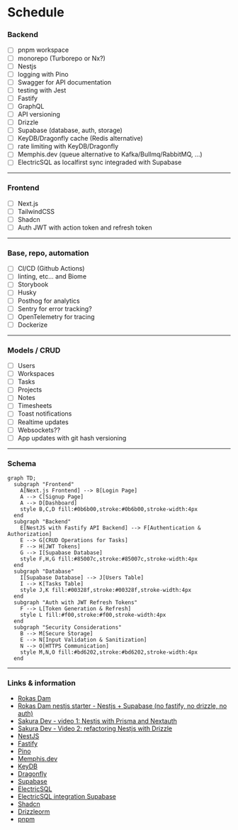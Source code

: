 # Schedule

### Backend

- [ ] pnpm workspace
- [ ] monorepo (Turborepo or Nx?)
- [ ] Nestjs
- [ ] logging with Pino
- [ ] Swagger for API documentation
- [ ] testing with Jest
- [ ] Fastify
- [ ] GraphQL
- [ ] API versioning
- [ ] Drizzle
- [ ] Supabase (database, auth, storage)
- [ ] KeyDB/Dragonfly cache (Redis alternative)
- [ ] rate limiting with KeyDB/Dragonfly
- [ ] Memphis.dev (queue alternative to Kafka/Bullmq/RabbitMQ, ...)
- [ ] ElectricSQL as localfirst sync integraded with Supabase

---

### Frontend

- [ ] Next.js
- [ ] TailwindCSS
- [ ] Shadcn
- [ ] Auth JWT with action token and refresh token

---

### Base, repo, automation

- [ ] CI/CD (Github Actions)
- [ ] linting, etc... and Biome
- [ ] Storybook
- [ ] Husky
- [ ] Posthog for analytics
- [ ] Sentry for error tracking?
- [ ] OpenTelemetry for tracing
- [ ] Dockerize

---

### Models / CRUD

- [ ] Users
- [ ] Workspaces
- [ ] Tasks
- [ ] Projects
- [ ] Notes
- [ ] Timesheets
- [ ] Toast notifications
- [ ] Realtime updates
- [ ] Websockets??
- [ ] App updates with git hash versioning

---

### Schema

```mermaid
graph TD;
  subgraph "Frontend"
    A[Next.js Frontend] --> B[Login Page]
    A --> C[Signup Page]
    A --> D[Dashboard]
    style B,C,D fill:#0b6b00,stroke:#0b6b00,stroke-width:4px
  end
  subgraph "Backend"
    E[NestJS with Fastify API Backend] --> F[Authentication & Authorization]
    E --> G[CRUD Operations for Tasks]
    F --> H[JWT Tokens]
    G --> I[Supabase Database]
    style F,H,G fill:#85007c,stroke:#85007c,stroke-width:4px
  end
  subgraph "Database"
    I[Supabase Database] --> J[Users Table]
    I --> K[Tasks Table]
    style J,K fill:#00328f,stroke:#00328f,stroke-width:4px
  end
  subgraph "Auth with JWT Refresh Tokens"
    F --> L[Token Generation & Refresh]
    style L fill:#f00,stroke:#f00,stroke-width:4px
  end
  subgraph "Security Considerations"
    B --> M[Secure Storage]
    E --> N[Input Validation & Sanitization]
    N --> O[HTTPS Communication]
    style M,N,O fill:#bd6202,stroke:#bd6202,stroke-width:4px
  end

```

---

### Links & information

- [Rokas Dam](https://github.com/devRokas)
- [Rokas Dam nestjs starter - Nestjs + Supabase (no fastify, no drizzle, no auth)](https://github.com/devRokas/supabase-nestjs-rest-api-starter-kit)
- [Sakura Dev - video 1: Nestjs with Prisma and Nextauth](https://www.youtube.com/watch?v=khNwrFJ-Xqs)
- [Sakura Dev - Video 2: refactoring Nestjs with Drizzle](https://www.youtube.com/watch?v=l1DGXmmgZ9w)
- [NestJS](https://nestjs.com/)
- [Fastify](https://www.fastify.io/)
- [Pino](https://getpino.io/)
- [Memphis.dev](https://memphis.dev/)
- [KeyDB](https://keydb.dev/)
- [Dragonfly](https://dragonflydb.com/)
- [Supabase](https://supabase.io/)
- [ElectricSQL](https://electricsql.com/)
- [ElectricSQL integration Supabase](https://supabase.com/partners/integrations/electricsql)
- [Shadcn](https://shadcn.com/)
- [Drizzleorm](https://drizzleorm.com/)
- [pnpm](https://pnpm.io/)
